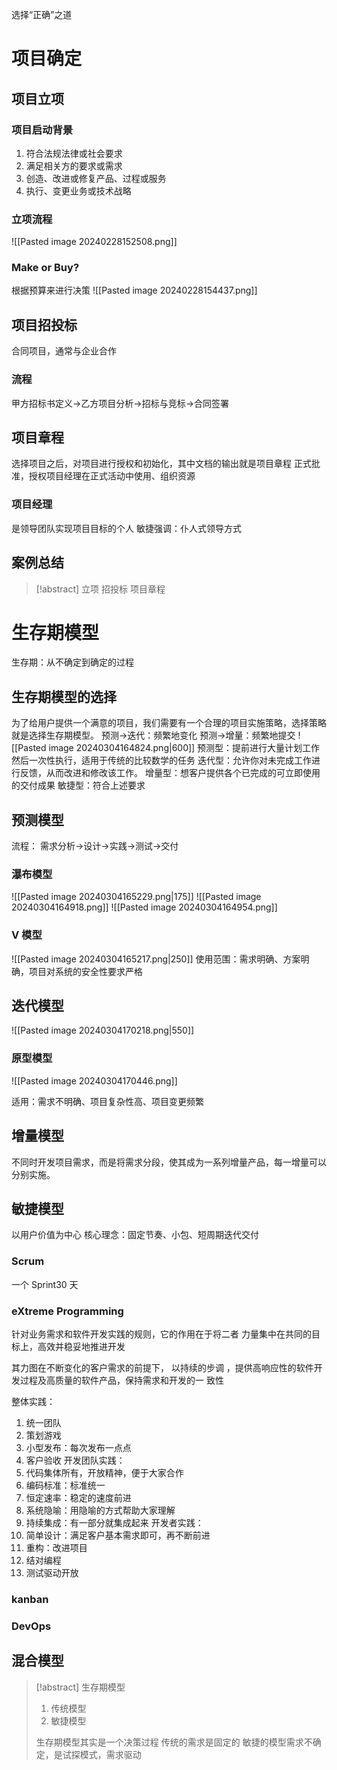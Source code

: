 选择“正确”之道
# 项目确定
## 项目立项
### 项目启动背景
1. 符合法规法律或社会要求
2. 满足相关方的要求或需求
3. 创造、改进或修复产品、过程或服务
4. 执行、变更业务或技术战略

### 立项流程

![[Pasted image 20240228152508.png]]

### Make or Buy?
根据预算来进行决策
![[Pasted image 20240228154437.png]]

## 项目招投标
合同项目，通常与企业合作
### 流程
甲方招标书定义->乙方项目分析->招标与竞标->合同签署

## 项目章程
选择项目之后，对项目进行授权和初始化，其中文档的输出就是项目章程
正式批准，授权项目经理在正式活动中使用、组织资源
### 项目经理
是领导团队实现项目目标的个人
敏捷强调：仆人式领导方式
## 案例总结


>[!abstract] 
>立项
>招投标
>项目章程
# 生存期模型
生存期：从不确定到确定的过程

## 生存期模型的选择

为了给用户提供一个满意的项目，我们需要有一个合理的项目实施策略，选择策略就是选择生存期模型。
预测->迭代：频繁地变化
预测->增量：频繁地提交
![[Pasted image 20240304164824.png|600]]
预测型：提前进行大量计划工作然后一次性执行，适用于传统的比较数学的任务
迭代型：允许你对未完成工作进行反馈，从而改进和修改该工作。
增量型：想客户提供各个已完成的可立即使用的交付成果
敏捷型：符合上述要求
## 预测模型
流程：
需求分析->设计->实践->测试->交付
### 瀑布模型
![[Pasted image 20240304165229.png|175]]
![[Pasted image 20240304164918.png]]
![[Pasted image 20240304164954.png]]

### V 模型
![[Pasted image 20240304165217.png|250]]
使用范围：需求明确、方案明确，项目对系统的安全性要求严格

## 迭代模型
![[Pasted image 20240304170218.png|550]]
### 原型模型
![[Pasted image 20240304170446.png]]

适用：需求不明确、项目复杂性高、项目变更频繁

## 增量模型
不同时开发项目需求，而是将需求分段，使其成为一系列增量产品，每一增量可以分别实施。

## 敏捷模型
以用户价值为中心
核心理念：固定节奏、小包、短周期迭代交付
### Scrum
一个 Sprint30 天

### eXtreme Programming
针对业务需求和软件开发实践的规则，它的作用在于将二者 力量集中在共同的目标上，高效并稳妥地推进开发

其力图在不断变化的客户需求的前提下， 以持续的步调 ，提供高响应性的软件开发过程及高质量的软件产品，保持需求和开发的一 致性

整体实践：
1. 统一团队
2. 策划游戏
3. 小型发布：每次发布一点点
4. 客户验收
开发团队实践：
1. 代码集体所有，开放精神，便于大家合作
2. 编码标准：标准统一
3. 恒定速率：稳定的速度前进
4. 系统隐喻：用隐喻的方式帮助大家理解
5. 持续集成：有一部分就集成起来
开发者实践：
1. 简单设计：满足客户基本需求即可，再不断前进
2. 重构：改进项目
3. 结对编程
4. 测试驱动开放
### kanban


### DevOps


## 混合模型


>[!abstract] 
>生存期模型
>1. 传统模型
>2. 敏捷模型
>
>生存期模型其实是一个决策过程
>传统的需求是固定的
>敏捷的模型需求不确定，是试探模式，需求驱动

